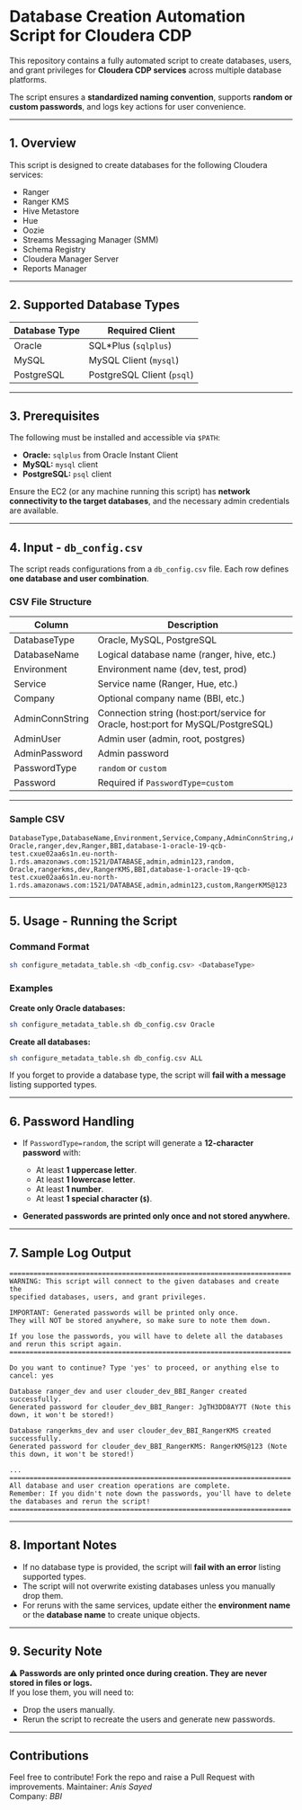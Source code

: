 # Database Creation Automation Script for Cloudera CDP

This repository contains a fully automated script to create databases, users, and grant privileges for **Cloudera CDP services** across multiple database platforms.

The script ensures a **standardized naming convention**, supports **random or custom passwords**, and logs key actions for user convenience.

---

## 1. Overview

This script is designed to create databases for the following Cloudera services:
- Ranger
- Ranger KMS
- Hive Metastore
- Hue
- Oozie
- Streams Messaging Manager (SMM)
- Schema Registry
- Cloudera Manager Server
- Reports Manager

---

## 2. Supported Database Types

| Database Type | Required Client |
|---|---|
| Oracle | SQL*Plus (`sqlplus`) |
| MySQL | MySQL Client (`mysql`) |
| PostgreSQL | PostgreSQL Client (`psql`) |

---

## 3. Prerequisites

The following must be installed and accessible via `$PATH`:

- **Oracle:** `sqlplus` from Oracle Instant Client
- **MySQL:** `mysql` client
- **PostgreSQL:** `psql` client

Ensure the EC2 (or any machine running this script) has **network connectivity to the target databases**, and the necessary admin credentials are available.

---

## 4. Input - `db_config.csv`

The script reads configurations from a `db_config.csv` file. Each row defines **one database and user combination**.

### CSV File Structure

| Column | Description |
|---|---|
| DatabaseType | Oracle, MySQL, PostgreSQL |
| DatabaseName | Logical database name (ranger, hive, etc.) |
| Environment | Environment name (dev, test, prod) |
| Service | Service name (Ranger, Hue, etc.) |
| Company | Optional company name (BBI, etc.) |
| AdminConnString | Connection string (host:port/service for Oracle, host:port for MySQL/PostgreSQL) |
| AdminUser | Admin user (admin, root, postgres) |
| AdminPassword | Admin password |
| PasswordType | `random` or `custom` |
| Password | Required if `PasswordType=custom` |

---

### Sample CSV

```csv
DatabaseType,DatabaseName,Environment,Service,Company,AdminConnString,AdminUser,AdminPassword,PasswordType,Password
Oracle,ranger,dev,Ranger,BBI,database-1-oracle-19-qcb-test.cxue02aa6s1n.eu-north-1.rds.amazonaws.com:1521/DATABASE,admin,admin123,random,
Oracle,rangerkms,dev,RangerKMS,BBI,database-1-oracle-19-qcb-test.cxue02aa6s1n.eu-north-1.rds.amazonaws.com:1521/DATABASE,admin,admin123,custom,RangerKMS@123
```

---

## 5. Usage - Running the Script

### Command Format

```bash
sh configure_metadata_table.sh <db_config.csv> <DatabaseType>
```

### Examples

**Create only Oracle databases:**

```bash
sh configure_metadata_table.sh db_config.csv Oracle
```

**Create all databases:**

```bash
sh configure_metadata_table.sh db_config.csv ALL
```

If you forget to provide a database type, the script will **fail with a message** listing supported types.

---

## 6. Password Handling

- If `PasswordType=random`, the script will generate a **12-character password** with:
    - At least **1 uppercase letter**.
    - At least **1 lowercase letter**.
    - At least **1 number**.
    - At least **1 special character (`$`)**.

- **Generated passwords are printed only once and not stored anywhere.**

---

## 7. Sample Log Output

```
======================================================================
WARNING: This script will connect to the given databases and create the
specified databases, users, and grant privileges.

IMPORTANT: Generated passwords will be printed only once.
They will NOT be stored anywhere, so make sure to note them down.

If you lose the passwords, you will have to delete all the databases
and rerun this script again.
======================================================================

Do you want to continue? Type 'yes' to proceed, or anything else to cancel: yes

Database ranger_dev and user clouder_dev_BBI_Ranger created successfully.
Generated password for clouder_dev_BBI_Ranger: JgTH3DD8AY7T (Note this down, it won't be stored!)

Database rangerkms_dev and user clouder_dev_BBI_RangerKMS created successfully.
Generated password for clouder_dev_BBI_RangerKMS: RangerKMS@123 (Note this down, it won't be stored!)

...
======================================================================
All database and user creation operations are complete.
Remember: If you didn't note down the passwords, you'll have to delete
the databases and rerun the script!
======================================================================
```

---

## 8. Important Notes

- If no database type is provided, the script will **fail with an error** listing supported types.
- The script will not overwrite existing databases unless you manually drop them.
- For reruns with the same services, update either the **environment name** or the **database name** to create unique objects.

---

## 9. Security Note

⚠️ **Passwords are only printed once during creation. They are never stored in files or logs.**  
If you lose them, you will need to:
- Drop the users manually.
- Rerun the script to recreate the users and generate new passwords.

---

## Contributions

Feel free to contribute! Fork the repo and raise a Pull Request with improvements.
Maintainer: *Anis Sayed*\
Company: *BBI*
